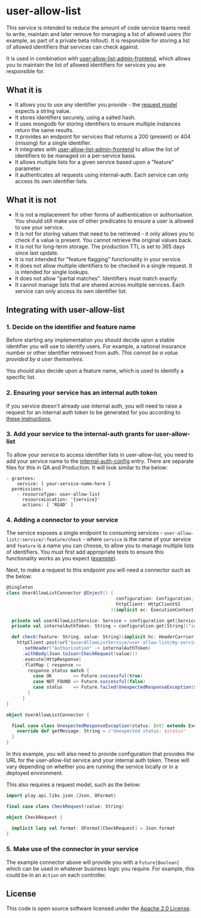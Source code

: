 
# user-allow-list

This service is intended to reduce the amount of code service teams need to write, maintain and later remove for managing a list of allowed users (for example, as part of a private beta rollout). It is responsible for storing a list of allowed identifiers that services can check against.

It is used in combination with [user-allow-list-admin-frontend](https://github.com/hmrc/user-allow-list-admin-frontend), which allows you to maintain the list of allowed identifiers for services you are responsible for.

## What it is

- It allows you to use any identifier you provide - the [request model](https://github.com/hmrc/user-allow-list/blob/main/app/models/CheckRequest.scala) expects a string value.
- It stores identifiers securely, using a salted hash.
- It uses mongodb for storing identifiers to ensure multiple instances return the same results.
- It provides an endpoint for services that returns a 200 (present) or 404 (missing) for a single identifier.
- It integrates with [user-allow-list-admin-frontend](https://github.com/hmrc/user-allow-list-admin-frontend) to allow the list of identifiers to be managed on a per-service basis.
- It allows multiple lists for a given service based upon a "feature" parameter.
- It authenticates all requests using internal-auth. Each service can only access its own identifier lists.

## What it is not

- It is not a replacement for other forms of authentication or authorisation. You should still make use of other predicates to ensure a user is allowed to use your service.
- It is not for storing values that need to be retrieved - it only allows you to check if a value is present. You cannot retrieve the original values back.
- It is not for long-term storage. The production TTL is set to 365 days since last update.
- It is not intended for "feature flagging" functionality in your service.
- It does not allow multiple identifiers to be checked in a single request. It is intended for single lookups.
- It does not allow "partial matches". Identifiers must match exactly.
- It cannot manage lists that are shared across multiple services. Each service can only access its own identifier list.

## Integrating with user-allow-list

### 1. Decide on the identifier and feature name

Before starting any implementation you should decide upon a stable identifier you will use to identify users. For example, a national insurance number or other identifier retrieved from auth. _This cannot be a value provided by a user themselves_. 

You should also decide upon a feature name, which is used to identify a specific list.

### 2. Ensuring your service has an internal auth token

If you service doesn't already use internal auth, you will need to raise a request for an internal auth token to be generated for you according to [these instructions](https://confluence.tools.tax.service.gov.uk/display/PLATOPS/Internal+Auth+-+Requesting+Access).

### 3. Add your service to the internal-auth grants for user-allow-list

To allow your service to access identifier lists in user-allow-list, you need to add your service name to the [internal-auth-config](https://github.com/hmrc/internal-auth-config/) entry. There are separate files for this in QA and Production. It will look similar to the below:

```
- grantees:
    service: [ your-service-name-here ]
  permissions:
    - resourceType: user-allow-list
      resourceLocation: '{service}'
      actions: [ 'READ' ]
```

### 4. Adding a connector to your service

The service exposes a single endpoint to consuming services - `user-allow-list/:service/:feature/check` - where `service` is the name of your service and `feature` is a name you can choose, to allow you to manage multiple lists of identifiers. You must first add appropriate tests to ensure this functionality works as you expect ([example](https://github.com/hmrc/claim-child-benefit-frontend/blob/521a961ef277498d8b9da6db5879393466591f6f/it/connectors/UserAllowListConnectorSpec.scala)).

Next, to make a request to this endpoint you will need a connector such as the below:

```scala
@Singleton
class UserAllowListConnector @Inject() (
                                         configuration: Configuration,
                                         httpClient: HttpClientV2
                                       )(implicit ec: ExecutionContext) {

  private val userAllowListService: Service = configuration.get[Service]("microservice.services.user-allow-list")
  private val internalAuthToken: String = configuration.get[String]("internal-auth.token")

  def check(feature: String, value: String)(implicit hc: HeaderCarrier): Future[Boolean] =
    httpClient.post(url"$userAllowListService/user-allow-list/my-service/$feature/check")
      .setHeader("Authorization" -> internalAuthToken)
      .withBody(Json.toJson(CheckRequest(value)))
      .execute[HttpResponse]
      .flatMap { response =>
        response.status match {
          case OK        => Future.successful(true)
          case NOT_FOUND => Future.successful(false)
          case status    => Future.failed(UnexpectedResponseException(status))
        }
      }
}

object UserAllowListConnector {

  final case class UnexpectedResponseException(status: Int) extends Exception with NoStackTrace {
    override def getMessage: String = s"Unexpected status: $status"
  }
}
```

In this example, you will also need to provide configuration that provides the URL for the user-allow-list service and your internal auth token. These will vary depending on whether you are running the service locally or in a deployed environment.

This also requires a request model, such as the below:

```scala
import play.api.libs.json.{Json, OFormat}

final case class CheckRequest(value: String)

object CheckRequest {

  implicit lazy val format: OFormat[CheckRequest] = Json.format
}
```

### 5. Make use of the connector in your service

The example connector above will provide you with a `Future[Boolean]` which can be used in whatever business logic you require. For example, this could be in an `Action` on each controller.

## License

This code is open source software licensed under the [Apache 2.0 License]("http://www.apache.org/licenses/LICENSE-2.0.html").
